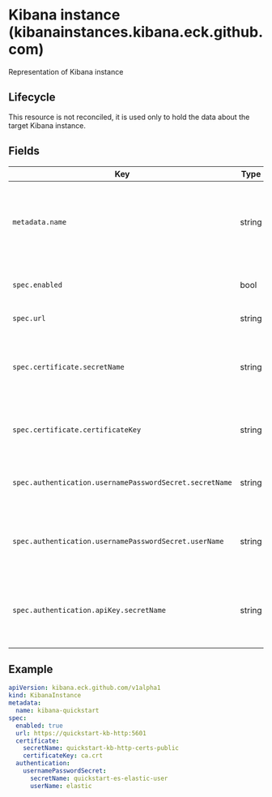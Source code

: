 # Kibana instance (kibanainstances.kibana.eck.github.com)

Representation of Kibana instance

## Lifecycle

This resource is not reconciled, it is used only to hold the data about the target Kibana instance.

## Fields

| Key                                                     | Type   | Description                                                                                       |
|---------------------------------------------------------|--------|---------------------------------------------------------------------------------------------------|
| `metadata.name`                                         | string | Name of the Kibana instance, used in `targetInstance.name` field, that is present in other Kibana CRDs to reference the target Kibana instance |
| `spec.enabled`                                          | bool   | Defines whether this instance is enabled for resource reconciliation                              |
| `spec.url`                                              | string | The URL of Kibana instance                                      |
| `spec.certificate.secretName`                           | string | Name of the secret with CA used for HTTPS communication with Kibana, optional in case of "http://" prefixed URLs |
| `spec.certificate.certificateKey`                       | string | The key with actual certificate data inside the secret defined by `secretName` |
| `spec.authentication.usernamePasswordSecret.secretName` | string | Name of the secret containing user data in username:password form |
| `spec.authentication.usernamePasswordSecret.userName`   | string | The username that will be used for password lookup in secret and also for authentication with target instance |
| `spec.authentication.apiKey.secretName`                 | string | The API key that will be used for API key lookup in secret and also for authentication with target instance, in apiKey: <key> form           |

## Example

```yaml
apiVersion: kibana.eck.github.com/v1alpha1
kind: KibanaInstance
metadata:
  name: kibana-quickstart
spec:
  enabled: true
  url: https://quickstart-kb-http:5601
  certificate:
    secretName: quickstart-kb-http-certs-public
    certificateKey: ca.crt
  authentication:
    usernamePasswordSecret:
      secretName: quickstart-es-elastic-user
      userName: elastic
```
